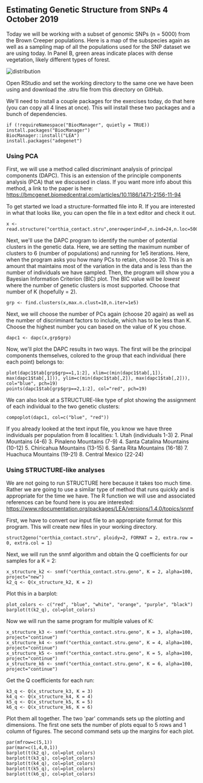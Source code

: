 ## Estimating Genetic Structure from SNPs 4 October 2019

Today we will be working with a subset of genomic SNPs (n = 5000) from the Brown Creeper populations. Here is a map of the
subspecies again as well as a sampling map of all the populations used for the SNP dataset we are using today. In Panel B, 
green areas indicate places with dense vegetation, likely different types of forest.

![distribution](https://github.com/jdmanthey/MolEcol2019/blob/master/06_genetic_structure/sampling.png)

Open RStudio and set the working directory to the same one we have been using and download the .stru file from this 
directory on GitHub. 

We'll need to install a couple packages for the exercises today, do that here (you can copy all 4 lines at once). This will
install these two packages and a bunch of dependencies.

    if (!requireNamespace("BiocManager", quietly = TRUE))
    install.packages("BiocManager")
    BiocManager::install("LEA")
    install.packages("adegenet")
    
### Using PCA

First, we will use a method called discriminant analysis of principal components (DAPC). This is an extension of the principle
components analysis (PCA) that we discussed in class. If you want more info about this method, a link to the paper is here:
https://bmcgenet.biomedcentral.com/articles/10.1186/1471-2156-11-94

To get started we load a structure-formatted file into R. If you are interested in what that looks like, you can open the 
file in a text editor and check it out.

    x <- read.structure("certhia_contact.stru",onerowperind=F,n.ind=24,n.loc=5000,ask=F,sep="\t")

Next, we'll use the DAPC program to identify the number of potential clusters in the genetic data. Here, we are setting the
maximum number of clusters to 6 (number of populations) and running for 1e5 iterations. Here, when the program asks you how 
many PCs to retain, choose 20. This is an amount that maintains most of the variation in the data and is less than the 
number of individuals we have sampled. Then, the program will show you a Bayesian Information Criterion (BIC) plot. The BIC
value will be _lowest_ where the number of genetic clusters is most supported. Choose that number of K (hopefully = 2). 

    grp <- find.clusters(x,max.n.clust=10,n.iter=1e5)
    
Next, we will choose the number of PCs again (choose 20 again) as well as the number of discriminant factors to include, which
has to be less than K. Choose the highest number you can based on the value of K you chose.
    
    dapc1 <- dapc(x,grp$grp)

Now, we'll plot the DAPC results in two ways. The first will be the principal components themselves, colored to the group that
each individual (here each point) belongs to:
    
    plot(dapc1$tab[grp$grp==1,1:2], xlim=c(min(dapc1$tab[,1]), max(dapc1$tab[,1])), ylim=c(min(dapc1$tab[,2]), max(dapc1$tab[,2])), col="blue", pch=19)
    points(dapc1$tab[grp$grp==2,1:2], col="red", pch=19)

We can also look at a STRUCTURE-like type of plot showing the assignment of each individual to the two genetic clusters:
    
    compoplot(dapc1, col=c("blue", "red"))

If you already looked at the text input file, you know we have three individuals per population from 8 localities:
    1. Utah (individuals 1-3)
    2. Pinal Mountains (4-6)
    3. Pinaleno Mountains (7-9)
    4. Santa Catalina Mountains (10-12)
    5. Chiricahua Mountains (13-15)
    6. Santa Rita Mountains (16-18)
    7. Huachuca Mountains (19-21)
    8. Central Mexico (22-24)



### Using STRUCTURE-like analyses

We are not going to run STRUCTURE here because it takes too much time. Rather we are going to use a similar type of method
that runs quickly and is appropriate for the time we have. The R function we will use and associated references can be found
here is you are interested: https://www.rdocumentation.org/packages/LEA/versions/1.4.0/topics/snmf

First, we have to convert our input file to an appropriate format for this program. This will create new files in your working
directory.
    
    struct2geno("certhia_contact.stru", ploidy=2, FORMAT = 2, extra.row = 0, extra.col = 1)

Next, we will run the snmf algorithm and obtain the Q coefficients for our samples for a K = 2:
    
    x_structure_k2 <- snmf("certhia_contact.stru.geno", K = 2, alpha=100, project="new")
    k2_q <- Q(x_structure_k2, K = 2)

Plot this in a barplot:
    
    plot_colors <- c("red", "blue", "white", "orange", "purple", "black")
    barplot(t(k2_q), col=plot_colors)

Now we will run the same program for multiple values of K: 

    x_structure_k3 <- snmf("certhia_contact.stru.geno", K = 3, alpha=100, project="continue")
    x_structure_k4 <- snmf("certhia_contact.stru.geno", K = 4, alpha=100, project="continue")
    x_structure_k5 <- snmf("certhia_contact.stru.geno", K = 5, alpha=100, project="continue")
    x_structure_k6 <- snmf("certhia_contact.stru.geno", K = 6, alpha=100, project="continue")

Get the Q coefficients for each run:

    k3_q <- Q(x_structure_k3, K = 3)
    k4_q <- Q(x_structure_k4, K = 4)
    k5_q <- Q(x_structure_k5, K = 5)
    k6_q <- Q(x_structure_k6, K = 6)

Plot them all together. The two 'par' commands sets up the plotting and dimensions. The first one sets the number of plots
equal to 5 rows and 1 column of figures. The second command sets up the margins for each plot.

    par(mfrow=c(5,1))
    par(mar=c(1,4,0,1))
    barplot(t(k2_q), col=plot_colors)
    barplot(t(k3_q), col=plot_colors)
    barplot(t(k4_q), col=plot_colors)
    barplot(t(k5_q), col=plot_colors)
    barplot(t(k6_q), col=plot_colors)
    
    
    

    
